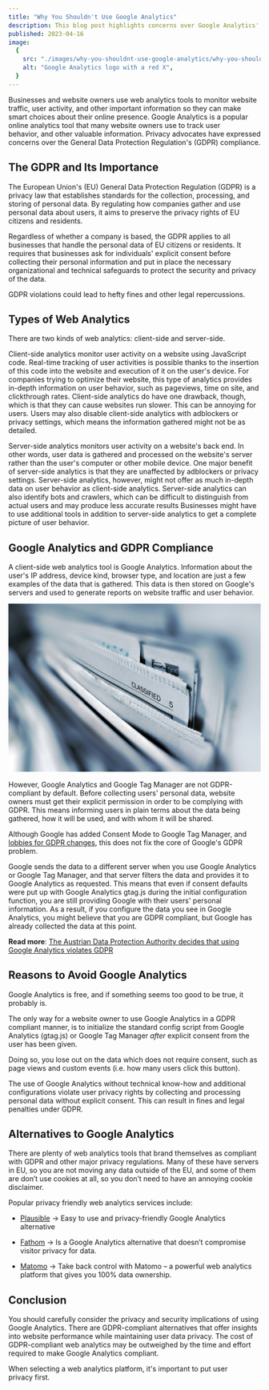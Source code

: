 ```yaml
---
title: "Why You Shouldn't Use Google Analytics"
description: This blog post highlights concerns over Google Analytics' compliance with GDPR and user privacy. It provides alternatives to Google Analytics that are GDPR-compliant and maintain user data privacy.
published: 2023-04-16
image:
  {
    src: "./images/why-you-shouldnt-use-google-analytics/why-you-shouldnt-use-google-analytics.png",
    alt: "Google Analytics logo with a red X",
  }
---
```


Businesses and website owners use web analytics tools to monitor website traffic, user activity, and other important information so they can make smart choices about their online presence. Google Analytics is a popular online analytics tool that many website owners use to track user behavior, and other valuable information. Privacy advocates have expressed concerns over the General Data Protection Regulation's (GDPR) compliance.

## The GDPR and Its Importance

The European Union's (EU) General Data Protection Regulation (GDPR) is a privacy law that establishes standards for the collection, processing, and storing of personal data. By regulating how companies gather and use personal data about users, it aims to preserve the privacy rights of EU citizens and residents.

Regardless of whether a company is based, the GDPR applies to all businesses that handle the personal data of EU citizens or residents. It requires that businesses ask for individuals' explicit consent before collecting their personal information and put in place the necessary organizational and technical safeguards to protect the security and privacy of the data.

GDPR violations could lead to hefty fines and other legal repercussions.

## Types of Web Analytics

There are two kinds of web analytics: client-side and server-side.

Client-side analytics monitor user activity on a website using JavaScript code. Real-time tracking of user activities is possible thanks to the insertion of this code into the website and execution of it on the user's device. For companies trying to optimize their website, this type of analytics provides in-depth information on user behavior, such as pageviews, time on site, and clickthrough rates. Client-side analytics do have one drawback, though, which is that they can cause websites run slower. This can be annoying for users. Users may also disable client-side analytics with adblockers or privacy settings, which means the information gathered might not be as detailed.

Server-side analytics monitors user activity on a website's back end. In other words, user data is gathered and processed on the website's server rather than the user's computer or other mobile device. One major benefit of server-side analytics is that they are unaffected by adblockers or privacy settings. Server-side analytics, however, might not offer as much in-depth data on user behavior as client-side analytics. Server-side analytics can also identify bots and crawlers, which can be difficult to distinguish from actual users and may produce less accurate results Businesses might have to use additional tools in addition to server-side analytics to get a complete picture of user behavior.

## Google Analytics and GDPR Compliance

A client-side web analytics tool is Google Analytics. Information about the user's IP address, device kind, browser type, and location are just a few examples of the data that is gathered. This data is then stored on Google's servers and used to generate reports on website traffic and user behavior.

![document cabinet with a document labeled as 'Classified'](./images//why-you-shouldnt-use-google-analytics/file-cabinet.jpg)

However, Google Analytics and Google Tag Manager are not GDPR-compliant by default. Before collecting users' personal data, website owners must get their explicit permission in order to be complying with GDPR. This means informing users in plain terms about the data being gathered, how it will be used, and with whom it will be shared.

Although Google has added Consent Mode to Google Tag Manager, and <a href="https://techcrunch.com/2022/01/19/google-lobbies-for-new-privacy-shield/" rel="noopener noreferrer" target="_blank">lobbies for GDPR changes</a>, this does not fix the core of Google's GDPR problem.

Google sends the data to a different server when you use Google Analytics or Google Tag Manager, and that server filters the data and provides it to Google Analytics as requested. This means that even if consent defaults were put up with Google Analytics gtag.js during the initial configuration function, you are still providing Google with their users' personal information. As a result, if you configure the data you see in Google Analytics, you might believe that you are GDPR compliant, but Google has already collected the data at this point.

**Read more**: <a href="https://noyb.eu/en/austrian-dsb-eu-us-data-transfers-google-analytics-illegal" rel="noopener noreferrer" target="_blank">The Austrian Data Protection Authority decides that using Google Analytics violates GDPR</a>

## Reasons to Avoid Google Analytics

Google Analytics is free, and if something seems too good to be true, it probably is.

The only way for a website owner to use Google Analytics in a GDPR compliant manner, is to initialize the standard config script from Google Analytics (gtag.js) or Google Tag Manager _after_ explicit consent from the user has been given.

Doing so, you lose out on the data which does not require consent, such as page views and custom events (i.e. how many users click this button).

The use of Google Analytics without technical know-how and additional configurations violate user privacy rights by collecting and processing personal data without explicit consent. This can result in fines and legal penalties under GDPR.

## Alternatives to Google Analytics

There are plenty of web analytics tools that brand themselves as compliant with GDPR and other major privacy regulations. Many of these have servers in EU, so you are not moving any data outside of the EU, and some of them are don’t use cookies at all, so you don’t need to have an annoying cookie disclaimer.

Popular privacy friendly web analytics services include:

- <p><a href="https://plausible.io/" target="_blank"  rel="noopener noreferrer">Plausible</a> &rarr; Easy to use and privacy-friendly Google Analytics alternative</p>
- <p><a href="https://usefathom.com/" target="_blank" rel="noopener noreferrer">Fathom</a> &rarr; Is a Google Analytics alternative that doesn’t compromise visitor privacy for data. </p>
- <p><a href="https://matomo.org/" target="_blank" rel="noopener noreferrer">Matomo</a> &rarr; Take back control with Matomo – a powerful web analytics platform that gives you 100% data ownership.</p>

## Conclusion

You should carefully consider the privacy and security implications of using Google Analytics. There are GDPR-compliant alternatives that offer insights into website performance while maintaining user data privacy. The cost of GDPR-compliant web analytics may be outweighed by the time and effort required to make Google Analytics compliant.

When selecting a web analytics platform, it's important to put user privacy first.
